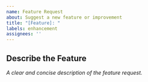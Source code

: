 ```yaml
---
name: Feature Request
about: Suggest a new feature or improvement
title: "[Feature]: "
labels: enhancement
assignees: ''
---
```


## Describe the Feature
_A clear and concise description of the feature request._
